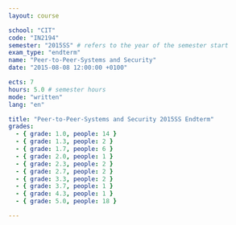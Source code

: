 ```yaml
---
layout: course

school: "CIT"
code: "IN2194"
semester: "2015SS" # refers to the year of the semester start
exam_type: "endterm"
name: "Peer-to-Peer-Systems and Security"
date: "2015-08-08 12:00:00 +0100"

ects: 7
hours: 5.0 # semester hours
mode: "written"
lang: "en"

title: "Peer-to-Peer-Systems and Security 2015SS Endterm"
grades:
  - { grade: 1.0, people: 14 }
  - { grade: 1.3, people: 2 }
  - { grade: 1.7, people: 6 }
  - { grade: 2.0, people: 1 }
  - { grade: 2.3, people: 2 }
  - { grade: 2.7, people: 2 }
  - { grade: 3.3, people: 2 }
  - { grade: 3.7, people: 1 }
  - { grade: 4.3, people: 1 }
  - { grade: 5.0, people: 18 }

---
```



